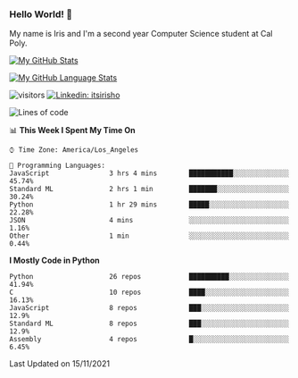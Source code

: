 ### Hello World! 👋

My name is Iris and I'm a second year Computer Science student at Cal Poly. 


[![My GitHub Stats](https://github-readme-stats.vercel.app/api?username=sleepyStick&show_icons=true&&count_private=true&include_all_commits=true&theme=buefy)]()

[![My GitHub Language Stats](https://github-readme-stats.vercel.app/api/top-langs/?username=sleepyStick&langs_count=5&theme=buefy)]()

![visitors](https://visitor-badge.glitch.me/badge?page_id=sleepyStick.sleepyStick)
[![Linkedin: itsirisho](https://img.shields.io/badge/-itsirisho-informational?style=flat-square&logo=Linkedin&logoColor=white&link=https://www.linkedin.com/in/itsirisho/)](https://www.linkedin.com/in/itsirisho/)

<!--START_SECTION:waka-->
![Lines of code](https://img.shields.io/badge/From%20Hello%20World%20I%27ve%20Written-13.2%20million%20lines%20of%20code-blue)

📊 **This Week I Spent My Time On** 

```text
⌚︎ Time Zone: America/Los_Angeles

💬 Programming Languages: 
JavaScript               3 hrs 4 mins        ███████████░░░░░░░░░░░░░░   45.74% 
Standard ML              2 hrs 1 min         ███████░░░░░░░░░░░░░░░░░░   30.24% 
Python                   1 hr 29 mins        █████░░░░░░░░░░░░░░░░░░░░   22.28% 
JSON                     4 mins              ░░░░░░░░░░░░░░░░░░░░░░░░░   1.16% 
Other                    1 min               ░░░░░░░░░░░░░░░░░░░░░░░░░   0.44%

```

**I Mostly Code in Python** 

```text
Python                   26 repos            ██████████░░░░░░░░░░░░░░░   41.94% 
C                        10 repos            ████░░░░░░░░░░░░░░░░░░░░░   16.13% 
JavaScript               8 repos             ███░░░░░░░░░░░░░░░░░░░░░░   12.9% 
Standard ML              8 repos             ███░░░░░░░░░░░░░░░░░░░░░░   12.9% 
Assembly                 4 repos             █░░░░░░░░░░░░░░░░░░░░░░░░   6.45%

```



 Last Updated on 15/11/2021
<!--END_SECTION:waka-->

<!--
**konanyuta/konanyuta** is a ✨ _special_ ✨ repository because its `README.md` (this file) appears on your GitHub profile.

Here are some ideas to get you started:

- 🔭 I’m currently working on ...
- 🌱 I’m currently learning ...
- 👯 I’m looking to collaborate on ...
- 🤔 I’m looking for help with ...
- 💬 Ask me about ...
- 📫 How to reach me: ...
- 😄 Pronouns: ...
- ⚡ Fun fact: ...
-->
